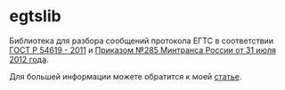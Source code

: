# egtslib

Библиотека для разбора сообщений протокола ЕГТС в соответствии [ГОСТ Р 54619 - 2011](./docs/gost54619-2011.pdf) и 
[Приказом №285 Минтранса России от 31 июля 2012 года](./docs/mitransNo285.pdf).

Для большей информации можете обратится к моей [статье](https://www.swe-notes.ru/post/protocol-egts/).

